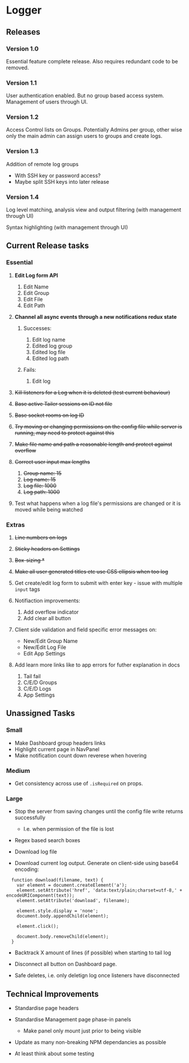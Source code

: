 



# Logger

## Releases

### Version 1.0

Essential feature complete release. Also requires redundant code to be removed.

### Version 1.1

User authentication enabled. But no group based access system. Management of users through UI.

### Version 1.2

Access Control lists on Groups. Potentially Admins per group, other wise only the main admin can assign users to groups and create logs.

### Version 1.3

Addition of remote log groups

- With SSH key or password access?
- Maybe split SSH keys into later release

### Version 1.4

Log level matching, analysis view and output filtering (with management through UI)

Syntax highlighting (with management through UI)





## Current Release tasks

### Essential

1. **Edit Log form API**
   1. Edit Name
   2. Edit Group
   3. Edit File
   4. Edit Path


2. **Channel all async events through a new notifications redux state**
   1. Successes:
        1. Edit log name
        2. Edited log group
        3. Edited log file
        4. Edited log path

   2. Fails:
      1. Edit log
3. ~~Kill listeners for a Log when it is deleted (test current behaviour)~~
4. ~~Base active Tailer sessions on ID not file~~
5. ~~Base socket rooms on log ID~~
6. ~~Try moving or changing permissions on the config file while server is running, may need to protect against this~~
7. ~~Make file name and path a reasonable length and protect against overflow~~
8. ~~Correct user input max lengths~~
   1. ~~Group name: 15~~
   2. ~~Log name: 15~~
   3. ~~Log file: 1000~~
   4. ~~Log path: 1000~~
9. Test what happens when a log file's permissions are changed or it is moved while being watched


### Extras

1. ~~Line numbers on logs~~
2. ~~Sticky headers on Settings~~
3. ~~Box-sizing *~~
4. ~~Make all user generated titles etc use CSS ellipsis when too log~~
5. Get create/edit log form to submit with enter key - issue with multiple` input` tags
6. Notifiaction improvements:
   1. Add overflow indicator
   2. Add clear all button


1. Client side validation and field specific error messages on:

   - New/Edit Group Name
   - New/Edit Log File
   - Edit App Settings
2. Add learn more links like to app errors for futher explanation in docs
   1. Tail fail
   2. C/E/D Groups
   3. C/E/D Logs
   4. App Settings







## Unassigned Tasks

### Small

- Make Dashboard group headers links
- Highlight current page in NavPanel
- Make notification count down reverese when hovering

### Medium

- Get consistency across use of `.isRequired` on props.

### Large

- Stop the server from saving changes until the config file write returns successfully
  - I.e. when permission of the file is lost


- Regex based search boxes


- Download log file


- Download current log output. Generate on client-side using base64 encoding:

```
  function download(filename, text) {
    var element = document.createElement('a');
    element.setAttribute('href', 'data:text/plain;charset=utf-8,' + encodeURIComponent(text));
    element.setAttribute('download', filename);

    element.style.display = 'none';
    document.body.appendChild(element);

    element.click();

    document.body.removeChild(element);
  }
```

- Backtrack X amount of lines (if possible) when starting to tail log


- Disconnect all button on Dashboard page.
- Safe deletes, i.e. only deletign log once listeners have disconnected




## Technical Improvements

- Standardise page headers

- Standardise Management page phase-in panels

  - Make panel only mount just prior to being visible



- Update as many non-breaking NPM dependancies as possible

- At least think about some testing

  ​
